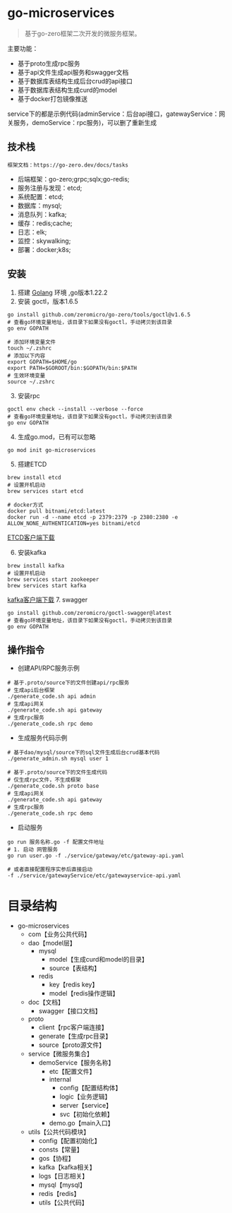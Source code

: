 # go-microservices

> 基于go-zero框架二次开发的微服务框架。

主要功能：
+ 基于proto生成rpc服务
+ 基于api文件生成api服务和swagger文档
+ 基于数据库表结构生成后台crud的api接口
+ 基于数据库表结构生成curd的model
+ 基于docker打包镜像推送

service下的都是示例代码(adminService：后台api接口，gatewayService：网关服务，demoService：rpc服务)，可以删了重新生成
## 技术栈
    框架文档：https://go-zero.dev/docs/tasks

+ 后端框架：go-zero;grpc;sqlx;go-redis;
+ 服务注册与发现：etcd;
+ 系统配置：etcd;
+ 数据库：mysql;
+ 消息队列：kafka;
+ 缓存：redis;cache;
+ 日志：elk;
+ 监控：skywalking;
+ 部署：docker;k8s;

## 安装

1. 搭建 [Golang](https://golang.google.cn/) 环境 ,go版本1.22.2
2. 安装 goctl，版本1.6.5
  ```shell
go install github.com/zeromicro/go-zero/tools/goctl@v1.6.5 
# 查看go环境变量地址，该目录下如果没有goctl，手动拷贝到该目录
go env GOPATH

# 添加环境变量文件
touch ~/.zshrc
# 添加以下内容
export GOPATH=$HOME/go
export PATH=$GOROOT/bin:$GOPATH/bin:$PATH
# 生效环境变量
source ~/.zshrc
```

3. 安装rpc
```shell
goctl env check --install --verbose --force 
# 查看go环境变量地址，该目录下如果没有goctl，手动拷贝到该目录
go env GOPATH
```

4. 生成go.mod，已有可以忽略
```shell
go mod init go-microservices
```

5. 搭建ETCD
```shell
brew install etcd
# 设置开机启动
brew services start etcd

# docker方式
docker pull bitnami/etcd:latest
docker run -d --name etcd -p 2379:2379 -p 2380:2380 -e ALLOW_NONE_AUTHENTICATION=yes bitnami/etcd
```
[ETCD客户端下载](https://github.com/workpieces/etcdwp/releases)

6. 安装kafka
```shell
brew install kafka
# 设置开机启动
brew services start zookeeper
brew services start kafka
```
[kafka客户端下载](https://www.kafkatool.com/download.html)
7. swagger
```shell
go install github.com/zeromicro/goctl-swagger@latest
# 查看go环境变量地址，该目录下如果没有goctl，手动拷贝到该目录
go env GOPATH
```

## 操作指令

+ 创建API/RPC服务示例

```shell
# 基于.proto/source下的文件创建api/rpc服务
# 生成api后台框架
./generate_code.sh api admin
# 生成api网关
./generate_code.sh api gateway
# 生成rpc服务
./generate_code.sh rpc demo
```

+ 生成服务代码示例

```shell
# 基于dao/mysql/source下的sql文件生成后台crud基本代码
./generate_admin.sh mysql user 1

# 基于.proto/source下的文件生成代码
# 仅生成rpc文件，不生成框架
./generate_code.sh proto base
# 生成api网关
./generate_code.sh api gateway
# 生成rpc服务
./generate_code.sh rpc demo
```

+ 启动服务

```shell
go run 服务名称.go -f 配置文件地址
# 1. 启动 网管服务
go run user.go -f ./service/gateway/etc/gateway-api.yaml

# 或者直接配置程序实参后直接启动
-f ./service/gatewayService/etc/gatewayservice-api.yaml
```

# 目录结构

- go-microservices
  - com【业务公共代码】 
  - dao【model层】
    - mysql
      - model【生成curd和model的目录】
      - source【表结构】
    - redis
      - key【redis key】
      - model【redis操作逻辑】
  - doc【文档】
    - swagger【接口文档】
  - proto
    - client【rpc客户端连接】
    - generate【生成rpc目录】
    - source【proto源文件】
  - service【微服务集合】
    - demoService【服务名称】
      - etc【配置文件】
      - internal
        - config【配置结构体】
        - logic【业务逻辑】
        - server【service】
        - svc【初始化依赖】
      - demo.go【main入口】
  - utils【公共代码模块】
    - config【配置初始化】
    - consts【常量】
    - gos【协程】
    - kafka【kafka相关】
    - logs【日志相关】
    - mysql【mysql】
    - redis【redis】
    - utils【公共代码】